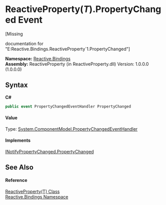 # ReactiveProperty(*T*).PropertyChanged Event
 

\[Missing <summary> documentation for "E:Reactive.Bindings.ReactiveProperty`1.PropertyChanged"\]

**Namespace:**&nbsp;<a href="c3971206-685a-088e-bb60-d89f59135b99">Reactive.Bindings</a><br />**Assembly:**&nbsp;ReactiveProperty (in ReactiveProperty.dll) Version: 1.0.0.0 (1.0.0.0)

## Syntax

**C#**<br />
``` C#
public event PropertyChangedEventHandler PropertyChanged
```


#### Value
Type: <a href="http://msdn2.microsoft.com/en-us/library/hyza7z75" target="_blank">System.ComponentModel.PropertyChangedEventHandler</a>

#### Implements
<a href="http://msdn2.microsoft.com/en-us/library/ms133023" target="_blank">INotifyPropertyChanged.PropertyChanged</a><br />

## See Also


#### Reference
<a href="f3535edb-3165-1739-6d01-0a18033afe61">ReactiveProperty(T) Class</a><br /><a href="c3971206-685a-088e-bb60-d89f59135b99">Reactive.Bindings Namespace</a><br />